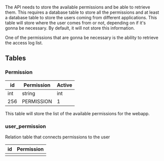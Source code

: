 The API needs to store the available permissions and be able to retrieve them.
This requires a database table to store all the permissions and at least a database table to store the users coming from different applications.
This table will store where the user comes from or not, depending on if it's gonna be necessary. By default, it will not store this information.

One of the permissions that are gonna be necessary is the ability to retrieve the access log list.

## Tables
### Permission

| id  | Permission | Active |
| --- | ---------- | ------ |
| int | string     | int    |
| 256 | PERMISSION | 1      |
This table will store the list of the available permissions for the webapp.

### user_permission
Relation table that connects permissions to the user

| id  | Permission |
| --- | ---------- |
|     |            |
